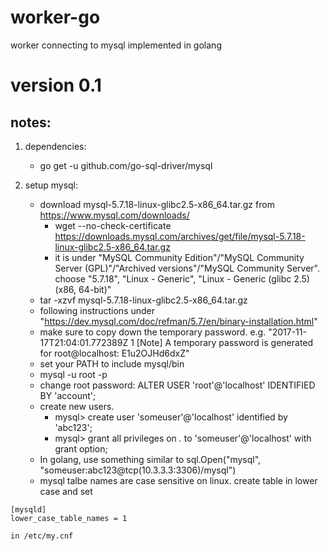 # worker-go
worker connecting to mysql implemented in golang

version 0.1
===========

notes:
---------
1. dependencies: 
   - go get -u github.com/go-sql-driver/mysql

2. setup mysql:
   - download mysql-5.7.18-linux-glibc2.5-x86_64.tar.gz from https://www.mysql.com/downloads/
      - wget --no-check-certificate https://downloads.mysql.com/archives/get/file/mysql-5.7.18-linux-glibc2.5-x86_64.tar.gz
      - it is under "MySQL Community Edition"/"MySQL Community Server (GPL)"/"Archived versions"/"MySQL Community Server". choose "5.7.18", "Linux - Generic", "Linux - Generic (glibc 2.5)(x86, 64-bit)"
   - tar -xzvf mysql-5.7.18-linux-glibc2.5-x86_64.tar.gz
   - following instructions under "https://dev.mysql.com/doc/refman/5.7/en/binary-installation.html"
   - make sure to copy down the temporary password. e.g. "2017-11-17T21:04:01.772389Z 1 [Note] A temporary password is generated for root@localhost: E1u2OJHd6dxZ"
   - set your PATH to include mysql/bin
   - mysql -u root -p
   - change root password: ALTER USER 'root'@'localhost' IDENTIFIED BY 'account';
   - create new users.
      - mysql> create user 'someuser'@'localhost' identified by 'abc123';
      - mysql> grant all privileges on *.* to 'someuser'@'localhost' with grant option;
   - In golang, use something similar to sql.Open("mysql", "someuser:abc123@tcp(10.3.3.3:3306)/mysql")
   - mysql talbe names are case sensitive on linux. create table in lower case and set
```
[mysqld]
lower_case_table_names = 1

in /etc/my.cnf
```

